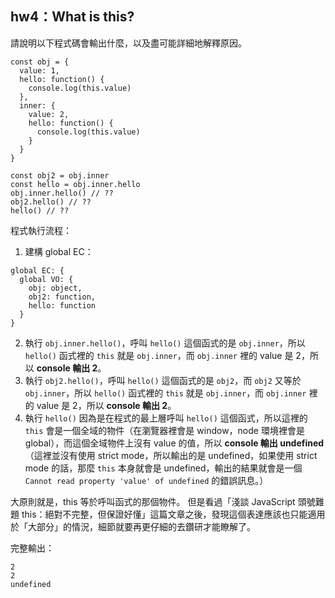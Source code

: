 ## hw4：What is this?

請說明以下程式碼會輸出什麼，以及盡可能詳細地解釋原因。

```
const obj = {
  value: 1,
  hello: function() {
    console.log(this.value)
  },
  inner: {
    value: 2,
    hello: function() {
      console.log(this.value)
    }
  }
}
  
const obj2 = obj.inner
const hello = obj.inner.hello
obj.inner.hello() // ??
obj2.hello() // ??
hello() // ??
```  

程式執行流程：
1. 建構 global EC：
  ```
  global EC: {
    global VO: {
      obj: object,
      obj2: function,
      hello: function
    }
  }
  ```
2. 執行 `obj.inner.hello()`，呼叫 `hello()` 這個函式的是 `obj.inner`，所以 `hello()` 函式裡的 `this` 就是 `obj.inner`，而 `obj.inner` 裡的 value 是 2，所以 **console 輸出 2**。
3. 執行 `obj2.hello()`，呼叫 `hello()` 這個函式的是 `obj2`，而 `obj2` 又等於 `obj.inner`，所以 `hello()` 函式裡的 `this` 就是 `obj.inner`，而 `obj.inner` 裡的 value 是 2，所以 **console 輸出 2**。
4. 執行 `hello()` 因為是在程式的最上層呼叫 `hello()` 這個函式，所以這裡的 `this` 會是一個全域的物件（在瀏覽器裡會是 window，node 環境裡會是 global），而這個全域物件上沒有 value 的值，所以 **console 輸出 undefined** （這裡並沒有使用 strict mode，所以輸出的是 undefined，如果使用 strict mode 的話，那麼 `this` 本身就會是 undefined，輸出的結果就會是一個 `Cannot read property 'value' of undefined` 的錯誤訊息。）

大原則就是，this 等於呼叫函式的那個物件。  但是看過「淺談 JavaScript 頭號難題 this：絕對不完整，但保證好懂」這篇文章之後，發現這個表達應該也只能適用於「大部分」的情況，細節就要再更仔細的去鑽研才能瞭解了。

完整輸出：
```
2
2
undefined
```
  